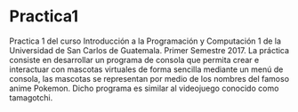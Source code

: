 # Practica1
Practica 1 del curso Introducción a la Programación y Computación 1 de la Universidad de San Carlos de Guatemala.
Primer Semestre 2017.
La práctica consiste en desarrollar un programa de consola que permita crear e interactuar con mascotas virtuales 
de forma sencilla mediante un menú de consola, las mascotas se representan por medio de los nombres del famoso anime Pokemon. 
Dicho programa es similar al videojuego conocido como tamagotchi.
